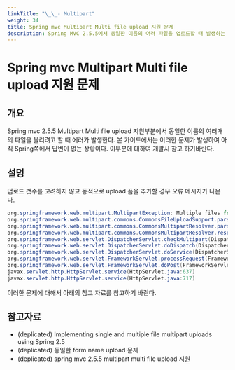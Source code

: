 ```yaml
---
linkTitle: "\_\_- Multipart"
weight: 34
title: Spring mvc Multipart Multi file upload 지원 문제
description: Spring MVC 2.5.5에서 동일한 이름의 여러 파일을 업로드할 때 발생하는 MultipartResolver 오류 문제를 설명한다.
---
```

# Spring mvc Multipart Multi file upload 지원 문제

## 개요

Spring mvc 2.5.5 Multipart Multi file upload 지원부분에서 동일한 이름의 여러개의 파일을 올리려고 할 때 에러가 발생한다. 본 가이드에서는 이러한 문제가 발생하여 아직 Spring쪽에서 답변이 없는 상황이다. 이부분에 대하여 개발시 참고 하기바란다.

## 설명

업로드 갯수를 고려하지 않고 동적으로 upload 폼을 추가할 경우 오류 메시지가 나온다.

```java
org.springframework.web.multipart.MultipartException: Multiple files for field name [files] found - not supported by MultipartResolver
org.springframework.web.multipart.commons.CommonsFileUploadSupport.parseFileItems(CommonsFileUploadSupport.java:254)
org.springframework.web.multipart.commons.CommonsMultipartResolver.parseRequest(CommonsMultipartResolver.java:166)
org.springframework.web.multipart.commons.CommonsMultipartResolver.resolveMultipart(CommonsMultipartResolver.java:149)
org.springframework.web.servlet.DispatcherServlet.checkMultipart(DispatcherServlet.java:1015)
org.springframework.web.servlet.DispatcherServlet.doDispatch(DispatcherServlet.java:851)
org.springframework.web.servlet.DispatcherServlet.doService(DispatcherServlet.java:807)
org.springframework.web.servlet.FrameworkServlet.processRequest(FrameworkServlet.java:571)
org.springframework.web.servlet.FrameworkServlet.doPost(FrameworkServlet.java:511)
javax.servlet.http.HttpServlet.service(HttpServlet.java:637)
javax.servlet.http.HttpServlet.service(HttpServlet.java:717)
```

이러한 문제에 대해서 아래의 참고 자료를 참고하기 바란다.

## 참고자료

- (deplicated) Implementing single and multiple file multipart uploads using Spring 2.5
- (deplicated) 동일한 form name upload 문제
- (deplicated) spring mvc 2.5.5 multipart multi file upload 지원